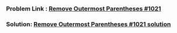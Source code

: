 ### Problem Link : [ Remove Outermost Parentheses #1021](https://leetcode.com/problems/remove-outermost-parentheses/submissions/)
### Solution: [ Remove Outermost Parentheses #1021 solution](renove_outer_parenthesses.cpp)
